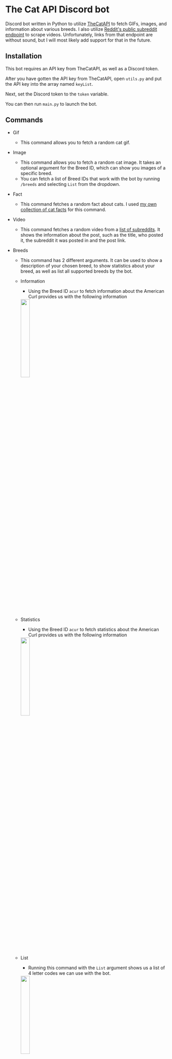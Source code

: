 # The Cat API Discord bot

Discord bot written in Python to utilize [TheCatAPI](https://thecatapi.com/) to fetch GIFs, images, and information about various breeds. I also utilize [Reddit's public subreddit endpoint](https://www.reddit.com/r/IllegallySmolCats.json?sort=hot&t=day&limit=100) to scrape videos. Unfortunately, links from that endpoint are without sound, but I will most likely add support for that in the future.

## Installation

This bot requires an API key from TheCatAPI, as well as a Discord token.

After you have gotten the API key from TheCatAPI, open `utils.py` and put the API key into the array named `keyList`.

Next, set the Discord token to the `token` variable.

You can then run `main.py` to launch the bot.

## Commands

- Gif
  - This command allows you to fetch a random cat gif.

- Image
  - This command allows you to fetch a random cat image. It takes an optional argument for the Breed ID, which can show you images of a specific breed.
  - You can fetch a list of Breed IDs that work with the bot by running `/breeds` and selecting `List` from the dropdown.

- Fact
  - This command fetches a random fact about cats. I used [my own collection of cat facts](https://gist.githubusercontent.com/paintingofblue/657d0c4d1202374889ce4a98a6b7f35f/raw/catfacts.txt) for this command.

- Video
  - This command fetches a random video from a [list of subreddits](https://github.com/paintingofblue/thecatapi-discord-bot/blob/main/API.py#L7). It shows the information about the post, such as the title, who posted it, the subreddit it was posted in and the post link.

- Breeds
  - This command has 2 different arguments. It can be used to show a description of your chosen breed, to show statistics about your breed, as well as list all supported breeds by the bot.
  - Information
    - Using the Breed ID `acur` to fetch information about the American Curl provides us with the following information

    <img style="width: 25%;" src="https://user-images.githubusercontent.com/90877067/209638911-d472e143-e587-4204-ab6f-9868d5757426.png">

  - Statistics
    - Using the Breed ID `acur` to fetch statistics about the American Curl provides us with the following information

    <img style="width: 25%;" src="https://user-images.githubusercontent.com/90877067/209639566-cb087fc9-1139-4444-88fb-3ad9caf4a983.png">

  - List
    - Running this command with the `List` argument shows us a list of 4 letter codes we can use with the bot.

    <img style="width: 25%;" src="https://user-images.githubusercontent.com/90877067/209639799-ff3489e7-0e84-4bdd-b790-8044894380e9.png">

- Schedule
  - This command allows you to add a Discord webhook to the hourly cat photo schedule I've created. It features 3 arguments, which allow you to either add a webhook, remove it, or view the current webhook added to the schedule.

- Help
  - This command basically sends a short version of this.
